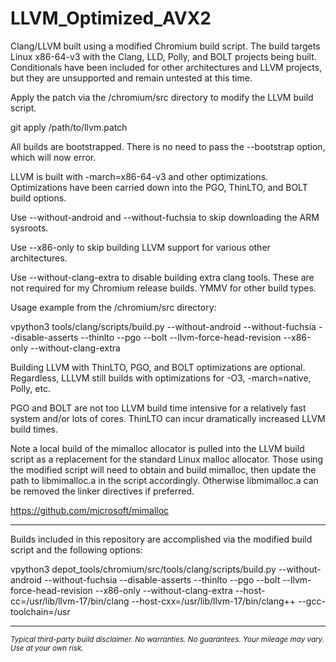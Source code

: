 # LLVM_Optimized_AVX2

Clang/LLVM built using a modified Chromium build script. The build targets Linux x86-64-v3 with the Clang, LLD, Polly, and BOLT projects being built. Conditionals have been included for other architectures and LLVM projects, but they are unsupported and remain untested at this time.

Apply the patch via the /chromium/src directory to modify the LLVM build script.

git apply /path/to/llvm.patch

All builds are bootstrapped. There is no need to pass the --bootstrap option, which will now error.

LLVM is built with -march=x86-64-v3 and other optimizations. Optimizations have been carried down into the PGO, ThinLTO, and BOLT build options.

Use --without-android and --without-fuchsia to skip downloading the ARM sysroots.

Use --x86-only to skip building LLVM support for various other architectures.

Use --without-clang-extra to disable building extra clang tools. These are not required for my Chromium release builds. YMMV for other build types.

Usage example from the /chromium/src directory:

vpython3 tools/clang/scripts/build.py --without-android --without-fuchsia --disable-asserts --thinlto --pgo --bolt --llvm-force-head-revision --x86-only --without-clang-extra

Building LLVM with ThinLTO, PGO, and BOLT optimizations are optional. Regardless, LLLVM still builds with optimizations for -O3, -march=native, Polly, etc.

PGO and BOLT are not too LLVM build time intensive for a relatively fast system and/or lots of cores. ThinLTO can incur dramatically increased LLVM build times.

Note a local build of the mimalloc allocator is pulled into the LLVM build script as a replacement for the standard Linux malloc allocator. Those using the modified script will need to obtain and build mimalloc, then update the path to libmimalloc.a in the script accordingly. Otherwise libmimalloc.a can be removed the linker directives if preferred.

https://github.com/microsoft/mimalloc

----

Builds included in this repository are accomplished via the modified build script and the following options:

vpython3 depot_tools/chromium/src/tools/clang/scripts/build.py --without-android --without-fuchsia --disable-asserts --thinlto --pgo --bolt --llvm-force-head-revision --x86-only --without-clang-extra --host-cc=/usr/lib/llvm-17/bin/clang --host-cxx=/usr/lib/llvm-17/bin/clang++ --gcc-toolchain=/usr


****

<sub>*Typical third-party build disclaimer. No warranties. No guarantees. Your mileage may vary. Use at your own risk.*</sub>
